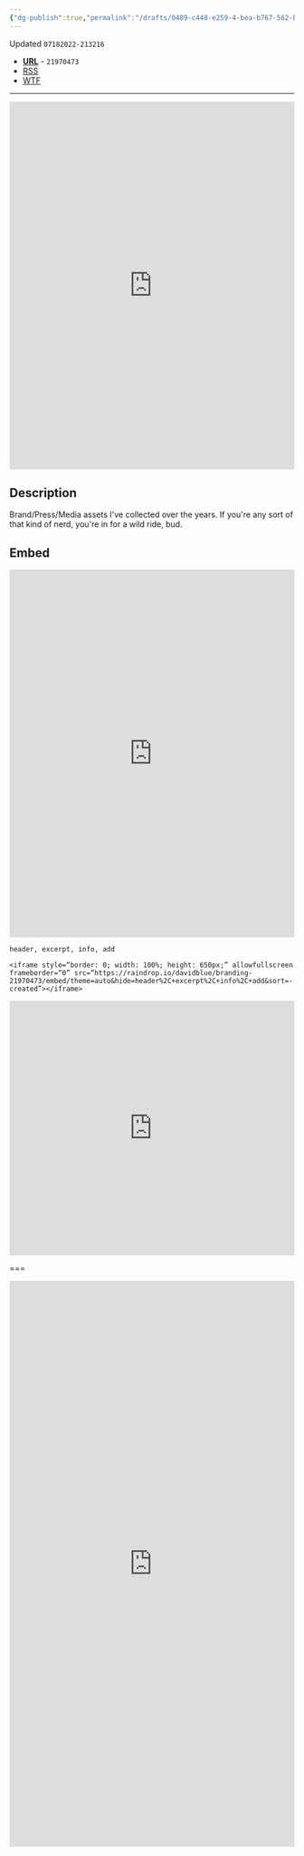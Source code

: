 ```yaml
---
{"dg-publish":true,"permalink":"/drafts/0489-c448-e259-4-bea-b767-562-b1-a0-ca-7-c1/","dgHomeLink":true,"dgPassFrontmatter":false}
---
```


Updated `07182022-213216`

- [**URL**](https://raindrop.io/davidblue/branding-21970473) - `21970473`
- [RSS](https://raindrop.io/collection/21970473/feed)
- [WTF](https://davidblue.wtf/drafts/0489C448-E259-4BEA-B767-562B1A0CA7C1.html)

---

<iframe style="border: 0; width: 100%; height: 650px;" allowfullscreen frameborder="0" src="https://raindrop.io/davidblue/branding-21970473/embed/sort=-created&hide=header%2C+excerpt%2C+info%2C+add"></iframe>

## Description

Brand/Press/Media assets I've collected over the years. If you're any sort of that kind of nerd, you're in for a wild ride, bud.

## Embed

<iframe style="border: 0; width: 100%; height: 650px;" allowfullscreen frameborder="0" src="https://raindrop.io/davidblue/branding-21970473/embed/sort=-created&hide=header%2C+excerpt%2C+info%2C+add"></iframe>

`header, excerpt, info, add`

```
<iframe style=“border: 0; width: 100%; height: 650px;” allowfullscreen frameborder=“0” src=“https://raindrop.io/davidblue/branding-21970473/embed/theme=auto&hide=header%2C+excerpt%2C+info%2C+add&sort=-created”></iframe>
```

<iframe style="border: 0; width: 100%; height: 450px;" allowfullscreen frameborder="0" src="https://raindrop.io/davidblue/embed/theme=auto&hide=header%2C+excerpt%2C+info%2C+add&sort=-created"></iframe>

===

<iframe style="border: 0; width: 100%; height: 1000px;" allowfullscreen frameborder="0" src="https://raindrop.io/davidblue/embed/me/theme=auto"></iframe>